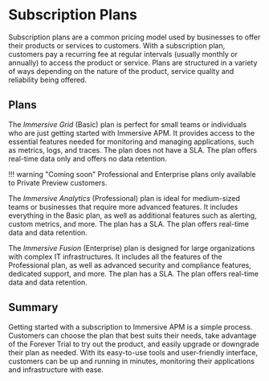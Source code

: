 # Subscription Plans

Subscription plans are a common pricing model used by businesses to offer their products or services to customers. With a subscription plan, customers pay a recurring fee at regular intervals (usually monthly or annually) to access the product or service. Plans are structured in a variety of ways depending on the nature of the product, service quality and reliability being offered. 

## Plans

The *Immersive Grid* (Basic) plan is perfect for small teams or individuals who are just getting started with Immersive APM. It provides access to the essential features needed for monitoring and managing applications, such as metrics, logs, and traces. The plan does not have a SLA. The plan offers real-time data only and offers no data retention.

!!! warning "Coming soon"
    Professional and Enterprise plans only available to Private Preview customers.

The *Immersive Analytics* (Professional) plan is ideal for medium-sized teams or businesses that require more advanced features. It includes everything in the Basic plan, as well as additional features such as alerting, custom metrics, and more. The plan has a SLA. The plan offers real-time data and data retention.

The *Immersive Fusion* (Enterprise) plan is designed for large organizations with complex IT infrastructures. It includes all the features of the Professional plan, as well as advanced security and compliance features, dedicated support, and more. The plan has a SLA. The plan offers real-time data and data retention.

## Summary 
Getting started with a subscription to Immersive APM is a simple process. Customers can choose the plan that best suits their needs, take advantage of the Forever Trial to try out the product, and easily upgrade or downgrade their plan as needed. With its easy-to-use tools and user-friendly interface, customers can be up and running in minutes, monitoring their applications and infrastructure with ease.